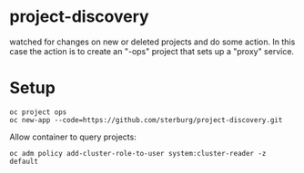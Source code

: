 # project-discovery
watched for changes on new or deleted projects and do some action.
In this case the action is to create an "-ops" project that sets up a "proxy" service.

# Setup
```
oc project ops
oc new-app --code=https://github.com/sterburg/project-discovery.git
```

Allow container to query projects:
```
oc adm policy add-cluster-role-to-user system:cluster-reader -z default
```

